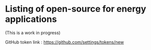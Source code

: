 # Listing of open-source for energy applications

(This is a work in progress)

GitHub token link : https://github.com/settings/tokens/new